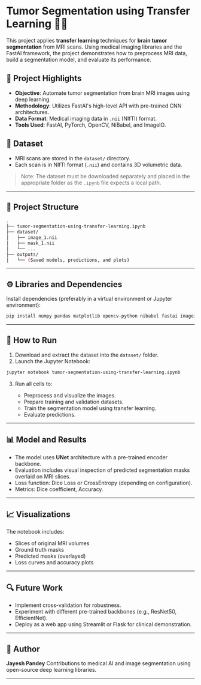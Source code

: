 

# Tumor Segmentation using Transfer Learning 🧠🧬

This project applies **transfer learning** techniques for **brain tumor segmentation** from MRI scans. Using medical imaging libraries and the FastAI framework, the project demonstrates how to preprocess MRI data, build a segmentation model, and evaluate its performance.

## 📌 Project Highlights

* **Objective**: Automate tumor segmentation from brain MRI images using deep learning.
* **Methodology**: Utilizes FastAI's high-level API with pre-trained CNN architectures.
* **Data Format**: Medical imaging data in `.nii` (NIfTI) format.
* **Tools Used**: FastAI, PyTorch, OpenCV, NiBabel, and ImageIO.



## 📂 Dataset

* MRI scans are stored in the `dataset/` directory.
* Each scan is in NIfTI format (`.nii`) and contains 3D volumetric data.

> Note: The dataset must be downloaded separately and placed in the appropriate folder as the `.ipynb` file expects a local path.

---

## 🔧 Project Structure

```bash
.
├── tumor-segmentation-using-transfer-learning.ipynb
├── dataset/
│   ├── image_1.nii
│   ├── mask_1.nii
│   └── ...
├── outputs/
│   └── (Saved models, predictions, and plots)
```

---

## ⚙️ Libraries and Dependencies

Install dependencies (preferably in a virtual environment or Jupyter environment):

```bash
pip install numpy pandas matplotlib opencv-python nibabel fastai imageio ipywidgets
```

---

## 🚀 How to Run

1. Download and extract the dataset into the `dataset/` folder.
2. Launch the Jupyter Notebook:

```bash
jupyter notebook tumor-segmentation-using-transfer-learning.ipynb
```

3. Run all cells to:

   * Preprocess and visualize the images.
   * Prepare training and validation datasets.
   * Train the segmentation model using transfer learning.
   * Evaluate predictions.

---

## 📊 Model and Results

* The model uses **UNet** architecture with a pre-trained encoder backbone.
* Evaluation includes visual inspection of predicted segmentation masks overlaid on MRI slices.
* Loss function: Dice Loss or CrossEntropy (depending on configuration).
* Metrics: Dice coefficient, Accuracy.

---

## 📈 Visualizations

The notebook includes:

* Slices of original MRI volumes
* Ground truth masks
* Predicted masks (overlayed)
* Loss curves and accuracy plots

---

## 🔍 Future Work

* Implement cross-validation for robustness.
* Experiment with different pre-trained backbones (e.g., ResNet50, EfficientNet).
* Deploy as a web app using Streamlit or Flask for clinical demonstration.

---

## 🧠 Author

**Jayesh Pandey**
Contributions to medical AI and image segmentation using open-source deep learning libraries.

---

